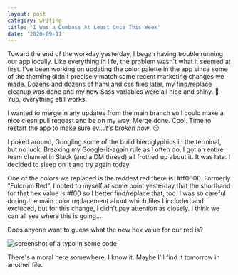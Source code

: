 ```yaml
---
layout: post
category: writing
title: 'I Was a Dumbass At Least Once This Week'
date: '2020-09-11'
---
```


Toward the end of the workday yesterday, I began having trouble running our app locally. Like everything in life, the problem wasn't what it seemed at first. I've been working on updating the color palette in the app since some of the theming didn't precisely match some recent marketing changes we made. Dozens and dozens of haml and css files later, my find/replace cleanup was done and my new Sass variables were all nice and shiny. 🧐 Yup, everything still works.

<!--more-->

I wanted to merge in any updates from the main branch so I could make a nice clean pull request and be on my way. Merge done. Cool. Time to restart the app to make sure ev..._it's broken now_. 😑

I poked around, Googling some of the build hieroglyphics in the terminal, but no luck. Breaking my Google-it-again rule as I often do, I got an entire team channel in Slack (and a DM thread) all frothed up about it. It was late. I decided to sleep on it and try again today.

One of the colors we replaced is the reddest red there is: #ff0000. Formerly "Fulcrum Red". I noted to myself at some point yesterday that the shorthand for that hex value is #f00 so I better find/replace that, too. I was so careful during the main color replacement about which files I included and excluded, but for this change, I didn't pay attention as closely. I think we can all see where this is going...

Does anyone want to guess what the new hex value for our red is?

![screenshot of a typo in some code](https://campbell17.s3.amazonaws.com/posts/dumbass.jpg)

There's a moral here somewhere, I know it. Maybe I'll find it tomorrow in another file.